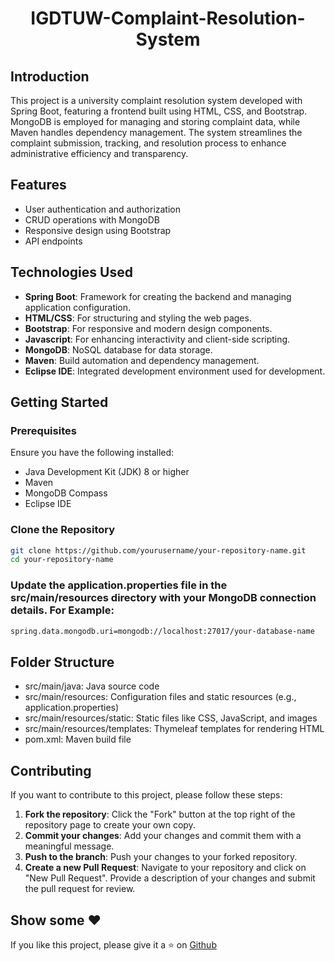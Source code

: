 <h1 align = "center"> IGDTUW-Complaint-Resolution-System </h1>

## Introduction

This project is a university complaint resolution system developed with Spring Boot, featuring a frontend built using HTML, CSS, and Bootstrap. MongoDB is employed for managing and storing complaint data, while Maven handles dependency management. The system streamlines the complaint submission, tracking, and resolution process to enhance administrative efficiency and transparency.

## Features

- User authentication and authorization
- CRUD operations with MongoDB
- Responsive design using Bootstrap
- API endpoints

## Technologies Used

- **Spring Boot**: Framework for creating the backend and managing application configuration.
- **HTML/CSS**: For structuring and styling the web pages.
- **Bootstrap**: For responsive and modern design components.
- **Javascript**: For enhancing interactivity and client-side scripting.
- **MongoDB**: NoSQL database for data storage.
- **Maven**: Build automation and dependency management.
- **Eclipse IDE**: Integrated development environment used for development.

## Getting Started

### Prerequisites

Ensure you have the following installed:

- Java Development Kit (JDK) 8 or higher
- Maven
- MongoDB Compass
- Eclipse IDE

### Clone the Repository

```bash
git clone https://github.com/yourusername/your-repository-name.git
cd your-repository-name
```

### Update the application.properties file in the src/main/resources directory with your MongoDB connection details. For Example:
```bash
spring.data.mongodb.uri=mongodb://localhost:27017/your-database-name
```

## Folder Structure
- src/main/java: Java source code
- src/main/resources: Configuration files and static resources (e.g., application.properties)
- src/main/resources/static: Static files like CSS, JavaScript, and images
- src/main/resources/templates: Thymeleaf templates for rendering HTML
- pom.xml: Maven build file

## Contributing

If you want to contribute to this project, please follow these steps:

1. **Fork the repository**: Click the "Fork" button at the top right of the repository page to create your own copy.
2. **Commit your changes**: Add your changes and commit them with a meaningful message.
3. **Push to the branch**: Push your changes to your forked repository.
4. **Create a new Pull Request**: Navigate to your repository and click on "New Pull Request". Provide a description of your changes and submit the pull request for review.

## Show some ❤️
If you like this project, please give it a ⭐ on [Github](https://github.com/Mahak008/IGDTUW-Complaint-Resolution-System)

